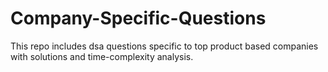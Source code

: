 # Company-Specific-Questions
This repo includes dsa questions specific to top product based companies with solutions and time-complexity analysis.

